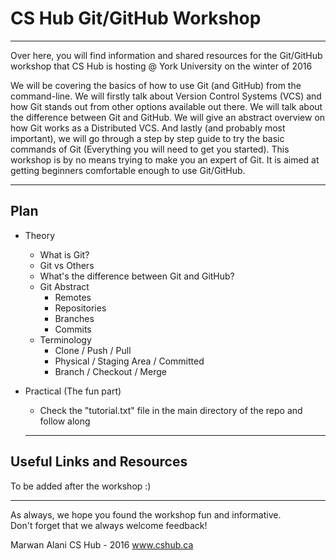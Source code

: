 # CS Hub Git/GitHub Workshop  
  
  -----
  
  Over here, you will find information and shared resources for the Git/GitHub workshop that CS Hub is hosting @ York University on the winter of 2016

  We will be covering the basics of how to use Git (and GitHub) from the command-line. We will firstly talk about Version Control Systems (VCS) and how Git stands out from other options available out there. We will talk about the difference between Git and GitHub. We will give an abstract overview on how Git works as a Distributed VCS. And lastly (and probably most important), we will go through a step by step guide to try the basic commands of Git (Everything you will need to get you started).
  This workshop is by no means trying to make you an expert of Git. It is aimed at getting beginners comfortable enough to use Git/GitHub.
    
  -----
  
## Plan
- Theory
  - What is Git?
  - Git vs Others
  - What's the difference between Git and GitHub?
  - Git Abstract
    - Remotes
    - Repositories
    - Branches
    - Commits
  - Terminology
    - Clone / Push / Pull
    - Physical / Staging Area / Committed
    - Branch / Checkout / Merge
- Practical (The fun part)
  - Check the "tutorial.txt" file in the main directory of the repo and follow along
  
  -----
  
## Useful Links and Resources
To be added after the workshop :)
  
  -----
  
As always, we hope you found the workshop fun and informative.  
Don't forget that we always welcome feedback!
  
Marwan Alani
CS Hub - 2016
www.cshub.ca
  
